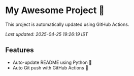# My Awesome Project 🚀

This project is automatically updated using GitHub Actions.

_Last updated: 2025-04-25 19:26:19 IST_

## Features
- Auto-update README using Python 🐍
- Auto Git push with GitHub Actions 🤖
